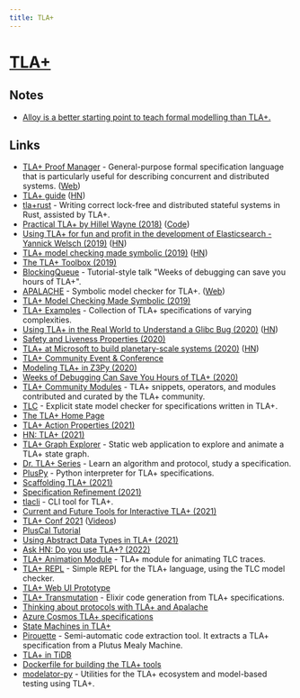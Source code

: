 ```yaml
---
title: TLA+
---
```


# [TLA+](https://en.wikipedia.org/wiki/TLA%2B)

## Notes

- [Alloy is a better starting point to teach formal modelling than TLA+.](https://twitter.com/trupill/status/1460559265412825090)

## Links

- [TLA+ Proof Manager](https://github.com/tlaplus/tlapm) - General-purpose formal specification language that is particularly useful for describing concurrent and distributed systems. ([Web](https://tla.msr-inria.inria.fr/tlaps/content/Home.html))
- [TLA+ guide](https://learntla.com/introduction/) ([HN](https://news.ycombinator.com/item?id=19661329))
- [tla+rust](https://github.com/spacejam/tla-rust) - Writing correct lock-free and distributed stateful systems in Rust, assisted by TLA+.
- [Practical TLA+ by Hillel Wayne (2018)](https://lamport.azurewebsites.net/tla/practical-tla.html?back-link=learning.html) ([Code](https://github.com/Apress/practical-tla-plus))
- [Using TLA+ for fun and profit in the development of Elasticsearch - Yannick Welsch (2019)](https://www.youtube.com/watch?v=qYDcbcOVurc) ([HN](https://news.ycombinator.com/item?id=21003470))
- [TLA+ model checking made symbolic (2019)](https://blog.acolyer.org/2019/11/29/tla-model-checking-made-symbolic/) ([HN](https://news.ycombinator.com/item?id=21662484))
- [The TLA+ Toolbox (2019)](https://arxiv.org/abs/1912.10633)
- [BlockingQueue](https://github.com/lemmy/BlockingQueue) - Tutorial-style talk "Weeks of debugging can save you hours of TLA+".
- [APALACHE](https://github.com/informalsystems/apalache) - Symbolic model checker for TLA+. ([Web](https://apalache.informal.systems/))
- [TLA+ Model Checking Made Symbolic (2019)](https://hal.archives-ouvertes.fr/hal-02280888/document)
- [TLA+ Examples](https://github.com/tlaplus/Examples) - Collection of TLA+ specifications of varying complexities.
- [Using TLA+ in the Real World to Understand a Glibc Bug (2020)](https://probablydance.com/2020/10/31/using-tla-in-the-real-world-to-understand-a-glibc-bug/) ([HN](https://news.ycombinator.com/item?id=24958504))
- [Safety and Liveness Properties (2020)](https://buttondown.email/hillelwayne/archive/safety-and-liveness-properties/)
- [TLA+ at Microsoft to build planetary-scale systems (2020)](https://www.youtube.com/watch?v=UVHnuxWZkvk) ([HN](https://news.ycombinator.com/item?id=25426030))
- [TLA+ Community Event & Conference](http://conf.tlapl.us/home/)
- [Modeling TLA+ in Z3Py (2020)](https://www.philipzucker.com/Modelling_TLA_in_z3py/)
- [Weeks of Debugging Can Save You Hours of TLA+ (2020)](https://www.youtube.com/watch?v=wjsI0lTSjIo)
- [TLA+ Community Modules](https://github.com/tlaplus/CommunityModules) - TLA+ snippets, operators, and modules contributed and curated by the TLA+ community.
- [TLC](https://github.com/tlaplus/tlaplus) - Explicit state model checker for specifications written in TLA+.
- [The TLA+ Home Page](https://lamport.azurewebsites.net/tla/tla.html)
- [TLA+ Action Properties (2021)](https://www.hillelwayne.com/post/action-properties/)
- [HN: TLA+ (2021)](https://news.ycombinator.com/item?id=26385075)
- [TLA+ Graph Explorer](https://github.com/afonsonf/tlaplus-graph-explorer) - Static web application to explore and animate a TLA+ state graph.
- [Dr. TLA+ Series](https://github.com/tlaplus/DrTLAPlus) - Learn an algorithm and protocol, study a specification.
- [PlusPy](https://github.com/tlaplus/PlusPy) - Python interpreter for TLA+ specifications.
- [Scaffolding TLA+ (2021)](https://buttondown.email/hillelwayne/archive/scaffolding-tla/)
- [Specification Refinement (2021)](https://www.hillelwayne.com/post/refinement/)
- [tlacli](https://github.com/hwayne/tlacli) - CLI tool for TLA+.
- [Current and Future Tools for Interactive TLA+ (2021)](https://emptysqua.re/blog/interactive-tla-plus/)
- [TLA+ Conf 2021](https://conf.tlapl.us/2021/) ([Videos](https://www.youtube.com/playlist?list=PLWLcqZLzY8u9kzmWgs3HPRm3Cw85LTpD2))
- [PlusCal Tutorial](https://lamport.azurewebsites.net/tla/tutorial/home.html)
- [Using Abstract Data Types in TLA+ (2021)](https://www.hillelwayne.com/post/tla-adt/)
- [Ask HN: Do you use TLA+? (2022)](https://news.ycombinator.com/item?id=30193431)
- [TLA+ Animation Module](https://github.com/will62794/tlaplus_animation) - TLA+ module for animating TLC traces.
- [TLA+ REPL](https://github.com/will62794/tlaplus_repl) - Simple REPL for the TLA+ language, using the TLC model checker.
- [TLA+ Web UI Prototype](https://github.com/will62794/tla-web)
- [TLA+ Transmutation](https://github.com/gabrielamafra/tla-transmutation) - Elixir code generation from TLA+ specifications.
- [Thinking about protocols with TLA+ and Apalache](https://github.com/informalsystems/tla-apalache-workshop)
- [Azure Cosmos TLA+ specifications](https://github.com/Azure/azure-cosmos-tla)
- [State Machines in TLA+](https://lamport.azurewebsites.net/video/video2-script.pdf)
- [Pirouette](https://github.com/tweag/pirouette) - Semi-automatic code extraction tool. It extracts a TLA+ specification from a Plutus Mealy Machine.
- [TLA+ in TiDB](https://github.com/pingcap/tla-plus)
- [Dockerfile for building the TLA+ tools](https://github.com/talex5/tla)
- [modelator-py](https://github.com/informalsystems/modelator-py) - Utilities for the TLA+ ecosystem and model-based testing using TLA+.
